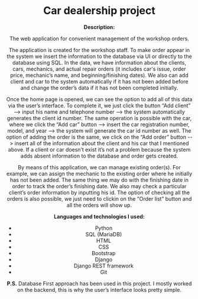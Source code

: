 <!DOCTYPE html>
<html>
<body>

<header>
  <h1>Car dealership project</h1>
  <p><b>Description:</b></p>
  <p>The web application for convenient management of the workshop orders.</p>
  <p>The application is created for the workshop staff. To make order appear in the system we insert the information to the database via UI or directly to the database using SQL. In the data, we have information about the clients, cars, mechanics, and actual repair orders (it includes car's issue, order price, mechanic’s name, and beginning/finishing dates). We also can add client and car to the system automatically if it has not been added before and change the order’s data if it has not been completed initially.</p>
  <p>Once the home page is opened, we can see the option to add all of this data via the user’s interface. To complete it, we just click the button “Add client” --> input his name and telephone number --> the system automatically generates the client id number. The same operation is possible with the car, where we click the “Add car” button --> insert the car registration number, model, and year --> the system will generate the car id number as well. The option of adding the order is the same, we click on the “Add order” button --> insert all of the information about the client and his car that I mentioned above. If a client or car doesn’t exist it’s not a problem because the system adds absent information to the database and order gets created.</p>
  <p>By means of this application, we can manage existing order(s). For example, we can assign the mechanic to the existing order where he initially has not been added. The same thing we may do with the finishing date in order to track the order’s finishing date. We also may check a particular client’s order information by inputting his id. The option of checking all the orders is also possible, we just need to clickin on the “Order list” button and all the orders will show up.</p>
  <p></p>
  <b>Languages and technologies I used:</b>
  <ul>
    <li>Python</li>
    <li>SQL (MariaDB)</li>
    <li>HTML</li>
    <li>CSS</li>
    <li>Bootstrap</li>
    <li>Django</li>
    <li>Django REST framework</li>
    <li>Git</li>
   </ul>
  <p><b>P.S.</b> Database First approach has been used in this project. I mostly worked on the backend, this is why the user’s interface looks pretty simple.</p>
</header>

</body>
</html>
